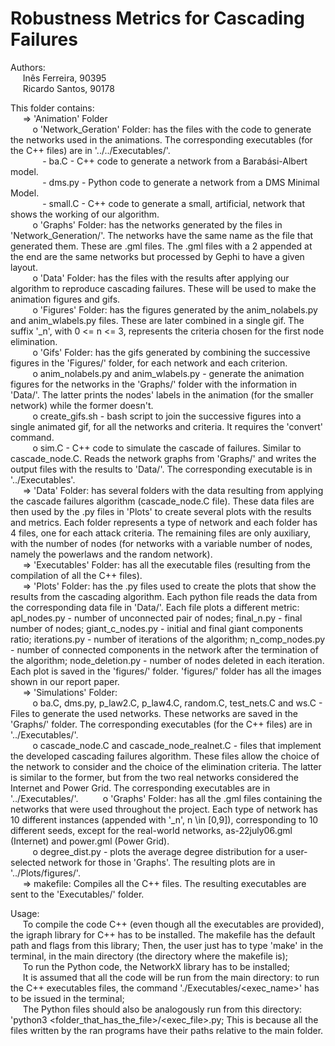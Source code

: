 # Robustness Metrics for Cascading Failures

Authors: <br />
&nbsp;&nbsp;&nbsp;&nbsp;	Inês Ferreira, 90395 <br />
&nbsp;&nbsp;&nbsp;&nbsp;	Ricardo Santos, 90178 <br />

This folder contains: <br />
&nbsp;&nbsp;&nbsp;&nbsp;	=> 'Animation' Folder <br />
&nbsp;&nbsp;&nbsp;&nbsp;&nbsp;&nbsp;&nbsp;&nbsp;		o 'Network_Geration' Folder: has the files with the code to generate the networks used in the animations. The corresponding executables (for the C++ files) are in '../../Executables/'. <br />
&nbsp;&nbsp;&nbsp;&nbsp;&nbsp;&nbsp;&nbsp;&nbsp;&nbsp;&nbsp;&nbsp;&nbsp;			- ba.C - C++ code to generate a network from a Barabási-Albert model. <br />
&nbsp;&nbsp;&nbsp;&nbsp;&nbsp;&nbsp;&nbsp;&nbsp;&nbsp;&nbsp;&nbsp;&nbsp;			- dms.py - Python code to generate a network from a DMS Minimal Model. <br />
&nbsp;&nbsp;&nbsp;&nbsp;&nbsp;&nbsp;&nbsp;&nbsp;&nbsp;&nbsp;&nbsp;&nbsp;			- small.C - C++ code to generate a small, artificial, network that shows the working of our algorithm. <br />
&nbsp;&nbsp;&nbsp;&nbsp;&nbsp;&nbsp;&nbsp;&nbsp;		o 'Graphs' Folder: has the networks generated by the files in 'Network_Generation/'. The networks have the same name as the file that generated them. These are .gml files. The .gml files with a 2 appended at the end are the same networks but processed by Gephi to have a given layout. <br />
&nbsp;&nbsp;&nbsp;&nbsp;&nbsp;&nbsp;&nbsp;&nbsp;		o 'Data' Folder: has the files with the results after applying our algorithm to reproduce cascading failures. These will be used to make the animation figures and gifs. <br />
&nbsp;&nbsp;&nbsp;&nbsp;&nbsp;&nbsp;&nbsp;&nbsp;		o 'Figures' Folder: has the figures generated by the anim_nolabels.py and anim_wlabels.py files. These are later combined in a single gif. The suffix '_n', with 0 <= n <= 3, represents the criteria chosen for the first node elimination. <br />
&nbsp;&nbsp;&nbsp;&nbsp;&nbsp;&nbsp;&nbsp;&nbsp;		o 'Gifs' Folder: has the gifs generated by combining the successive figures in the 'Figures/' folder, for each network and each criterion. <br />
&nbsp;&nbsp;&nbsp;&nbsp;&nbsp;&nbsp;&nbsp;&nbsp;		o anim_nolabels.py and anim_wlabels.py - generate the animation figures for the networks in the 'Graphs/' folder with the information in 'Data/'. The latter prints the nodes' labels in the animation (for the smaller network) while the former doesn't. <br />
&nbsp;&nbsp;&nbsp;&nbsp;&nbsp;&nbsp;&nbsp;&nbsp;		o create_gifs.sh - bash script to join the successive figures into a single animated gif, for all the networks and criteria. It requires the 'convert' command. <br />
&nbsp;&nbsp;&nbsp;&nbsp;&nbsp;&nbsp;&nbsp;&nbsp;		o sim.C - C++ code to simulate the cascade of failures. Similar to cascade_node.C. Reads the network graphs from 'Graphs/' and writes the output files with the results to 'Data/'. The corresponding executable is in '../Executables'. <br />
&nbsp;&nbsp;&nbsp;&nbsp;	=> 'Data' Folder: has several folders with the data resulting from applying the cascade failures algorithm (cascade_node.C file). These data files are then used by the .py files in 'Plots' to create several plots with the results and metrics. Each folder represents a type of network and each folder has 4 files, one for each attack criteria. The remaining files are only auxiliary, with the number of nodes (for networks with a variable number of nodes, namely the powerlaws and the random network). <br />
&nbsp;&nbsp;&nbsp;&nbsp;	=> 'Executables' Folder: has all the executable files (resulting from the compilation of all the C++ files). <br />
&nbsp;&nbsp;&nbsp;&nbsp;	=> 'Plots' Folder: has the .py files used to create the plots that show the results from the cascading algorithm. Each python file reads the data from the corresponding data file in 'Data/'. Each file plots a different metric: apl_nodes.py - number of unconnected pair of nodes; final_n.py - final number of nodes; giant_c_nodes.py - initial and final giant components ratio; iterations.py - number of iterations of the algorithm; n_comp_nodes.py - number of connected components in the network after the termination of the algorithm; node_deletion.py - number of nodes deleted in each iteration. Each plot is saved in the 'figures/' folder. 'figures/' folder has all the images shown in our report paper. <br />
&nbsp;&nbsp;&nbsp;&nbsp;	=> 'Simulations' Folder: <br />
&nbsp;&nbsp;&nbsp;&nbsp;&nbsp;&nbsp;&nbsp;&nbsp;		o ba.C, dms.py, p_law2.C, p_law4.C, random.C, test_nets.C and ws.C - Files to generate the used networks. These networks are saved in the 'Graphs/' folder. The corresponding executables (for the C++ files) are in '../Executables/'. <br />
&nbsp;&nbsp;&nbsp;&nbsp;&nbsp;&nbsp;&nbsp;&nbsp;		o cascade_node.C and cascade_node_realnet.C - files that implement the developed cascading failures algorithm. These files allow the choice of the network to consider and the choice of the elimination criteria. The latter is similar to the former, but from the two real networks considered the Internet and Power Grid. The corresponding executables are in '../Executables/'.
&nbsp;&nbsp;&nbsp;&nbsp;&nbsp;&nbsp;&nbsp;&nbsp;		o 'Graphs' Folder: has all the .gml files containing the networks that were used throughout the project. Each type of network has 10 different instances (appended with '_n', n \in [0,9]), corresponding to 10 different seeds, except for the real-world networks, as-22july06.gml (Internet) and power.gml (Power Grid). <br />
&nbsp;&nbsp;&nbsp;&nbsp;&nbsp;&nbsp;&nbsp;&nbsp;		o degree_dist.py - plots the average degree distribution for a user-selected network for those in 'Graphs'. The resulting plots are in '../Plots/figures/'. <br />
&nbsp;&nbsp;&nbsp;&nbsp; => makefile: Compiles all the C++ files. The resulting executables are sent to the 'Executables/' folder. <br />

Usage: <br />
&nbsp;&nbsp;&nbsp;&nbsp;	To compile the code C++ (even though all the executables are provided), the igraph library for C++ has to be installed. The makefile has the default path and flags from this library; Then, the user just has to type 'make' in the terminal, in the main directory (the directory where the makefile is); <br />
&nbsp;&nbsp;&nbsp;&nbsp;	To run the Python code, the NetworkX library has to be installed; <br />
&nbsp;&nbsp;&nbsp;&nbsp;	It is assumed that all the code will be run from the main directory: to run the C++ executables files, the command './Executables/<exec_name>' has to be issued in the terminal; <br />
&nbsp;&nbsp;&nbsp;&nbsp;	The Python files should also be analogously run from this directory: 'python3 <folder_that_has_the_file>/<exec_file>.py; This is because all the files written by the ran programs have their paths relative to the main folder. <br />
